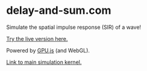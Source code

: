 # delay-and-sum.com
Simulate the spatial impulse response (SIR) of a wave!

[Try the live version here.](https://delay-and-sum.com/)

Powered by [GPU.js](https://github.com/gpujs/gpu.js) (and WebGL).

[Link to main simulation kernel.](https://github.com/magnusdk/wavefront_comparison/blob/v3/v3/js/ui/simulation.js#L87)
